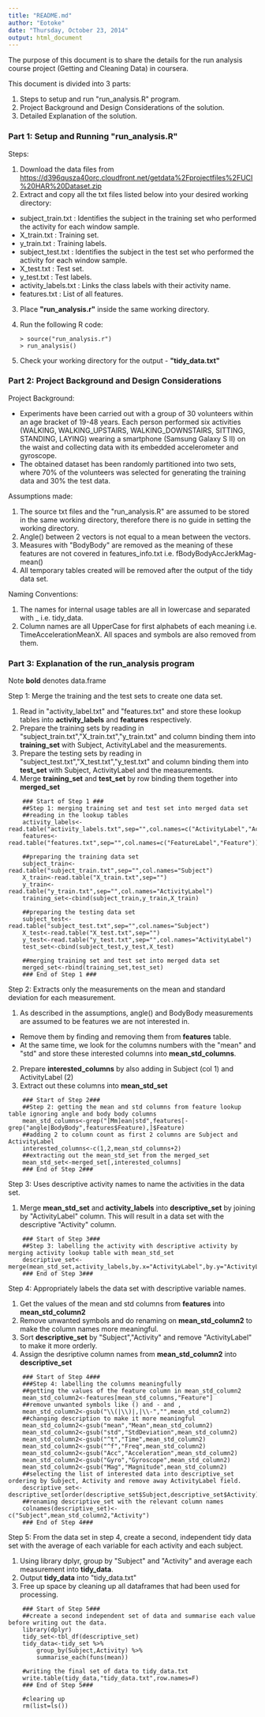 ```yaml
---
title: "README.md"
author: "Eotoke"
date: "Thursday, October 23, 2014"
output: html_document
---
```

The purpose of this document is to share the details for the run analysis course project (Getting and Cleaning Data) in coursera.

This document is divided into 3 parts:

1. Steps to setup and run "run_analysis.R" program.
2. Project Background and Design Considerations of the solution.
3. Detailed Explanation of the solution.

### Part 1: Setup and Running "run_analysis.R"

Steps:

1. Download the data files from <https://d396qusza40orc.cloudfront.net/getdata%2Fprojectfiles%2FUCI%20HAR%20Dataset.zip>
2. Extract and copy all the txt files listed below into your desired working directory:
  + subject_train.txt : Identifies the subject in the training set who performed the activity for each window sample. 
  + X_train.txt : Training set.
  + y_train.txt : Training labels.
  + subject_test.txt : Identifies the subject in the test set who performed the activity for each window sample. 
  + X_test.txt : Test set.
  + y_test.txt : Test labels.
  + activity_labels.txt : Links the class labels with their activity name.
  + features.txt : List of all features.
3. Place **"run_analysis.r"** inside the same working directory.
4. Run the following R code:

	```
    > source("run_analysis.r")
	> run_analysis()
	```
5. Check your working directory for the output - **"tidy_data.txt"**

### Part 2: Project Background and Design Considerations
Project Background:

+ Experiments have been carried out with a group of 30 volunteers within an age bracket of 19-48 years. Each person performed six activities (WALKING, WALKING_UPSTAIRS, WALKING_DOWNSTAIRS, SITTING, STANDING, LAYING) wearing a smartphone (Samsung Galaxy S II) on the waist and collecting data with its embedded accelerometer and gyroscope. 
+ The obtained dataset has been randomly partitioned into two sets, where 70% of the volunteers was selected for generating the training data and 30% the test data. 

Assumptions made:

1. The source txt files and the "run_analysis.R" are assumed to be stored in the same working directory, therefore there is no guide in setting the working directory.
2. Angle() between 2 vectors is not equal to a mean between the vectors.
3. Measures with "BodyBody" are removed as the meaning of these features are not covered in features_info.txt i.e. fBodyBodyAccJerkMag-mean()
4. All temporary tables created will be removed after the output of the tidy data set.

Naming Conventions:

1. The names for internal usage tables are all in lowercase and separated with _ i.e. tidy_data.
2. Column names are all UpperCase for first alphabets of each meaning i.e. TimeAccelerationMeanX. All spaces and symbols are also removed from them.

### Part 3: Explanation of the run_analysis program

Note **bold** denotes data.frame

Step 1: Merge the training and the test sets to create one data set.

1. Read in "activity_label.txt" and "features.txt" and store these lookup tables into **activity_labels** and **features** respectively.
2. Prepare the training sets by reading in "subject_train.txt","X_train.txt","y_train.txt" and column binding them into **training_set** with Subject, ActivityLabel and the measurements.
3. Prepare the testing sets by reading in "subject_test.txt","X_test.txt","y_test.txt" and column binding them into **test_set** with Subject, ActivityLabel and the measurements.
4. Merge **training_set** and **test_set** by row binding them together into **merged_set**

```{r}
	### Start of Step 1 ###
	##Step 1: merging training set and test set into merged data set
	##reading in the lookup tables
	activity_labels<-read.table("activity_labels.txt",sep="",col.names=c("ActivityLabel","Activity"))
	features<-read.table("features.txt",sep="",col.names=c("FeatureLabel","Feature"))

	##preparing the training data set
	subject_train<-read.table("subject_train.txt",sep="",col.names="Subject")
	X_train<-read.table("X_train.txt",sep="")
	y_train<-read.table("y_train.txt",sep="",col.names="ActivityLabel")
	training_set<-cbind(subject_train,y_train,X_train)

	##preparing the testing data set
	subject_test<-read.table("subject_test.txt",sep="",col.names="Subject")
	X_test<-read.table("X_test.txt",sep="")
	y_test<-read.table("y_test.txt",sep="",col.names="ActivityLabel")
	test_set<-cbind(subject_test,y_test,X_test)

	##merging training set and test set into merged data set
	merged_set<-rbind(training_set,test_set)
	### End of Step 1 ###
```

Step 2: Extracts only the measurements on the mean and standard deviation for each measurement. 

1. As described in the assumptions, angle() and BodyBody measurements are assumed to be features we are not interested in.
  + Remove them by finding and removing them from **features** table.
  + At the same time, we look for the columns numbers with the "mean" and "std" and store these interested columns into **mean_std_columns**.
2. Prepare **interested_columns** by also adding in Subject (col 1) and ActivityLabel (2)
3. Extract out these columns into **mean_std_set**

```{r}
	### Start of Step 2###
	##Step 2: getting the mean and std columns from feature lookup table ignoring angle and body body columns
	mean_std_columns<-grep("[Mm]ean|std",features[-grep("angle|BodyBody",features$Feature),]$Feature)
	##adding 2 to column count as first 2 columns are Subject and ActivityLabel
	interested_columns<-c(1,2,mean_std_columns+2)
	##extracting out the mean_std_set from the merged_set
	mean_std_set<-merged_set[,interested_columns]
	### End of Step 2###
```

Step 3: Uses descriptive activity names to name the activities in the data set.

1. Merge **mean_std_set** and **activity_labels** into **descriptive_set** by joining by "ActivityLabel" column. This will result in a data set with the descriptive "Activity" column.

```{r}
	### Start of Step 3###
	##Step 3: labelling the activity with descriptive activity by merging activity lookup table with mean_std_set
	descriptive_set<-merge(mean_std_set,activity_labels,by.x="ActivityLabel",by.y="ActivityLabel")
	### End of Step 3###
```

Step 4: Appropriately labels the data set with descriptive variable names. 

1. Get the values of the mean and std columns from **features** into **mean_std_column2**
2. Remove unwanted symbols and do renaming on **mean_std_column2** to make the column names more meaningful.
3. Sort **descriptive_set** by "Subject","Activity" and remove "ActivityLabel" to make it more orderly.
4. Assign the desriptive column names from **mean_std_column2** into **descriptive_set**

```{r}
	### Start of Step 4###
	###Step 4: labelling the columns meaningfully
	##getting the values of the feature column in mean_std_column2
	mean_std_column2<-features[mean_std_columns,"Feature"]
	##remove unwanted symbols like () and - and ,
	mean_std_column2<-gsub("\\(|\\)|,|\\-","",mean_std_column2)
	##changing description to make it more meaningful
	mean_std_column2<-gsub("mean","Mean",mean_std_column2)
	mean_std_column2<-gsub("std","StdDeviation",mean_std_column2)
	mean_std_column2<-gsub("^t","Time",mean_std_column2)
	mean_std_column2<-gsub("^f","Freq",mean_std_column2)
	mean_std_column2<-gsub("Acc","Acceleration",mean_std_column2)
	mean_std_column2<-gsub("Gyro","Gyroscope",mean_std_column2)
	mean_std_column2<-gsub("Mag","Magnitude",mean_std_column2)
	##selecting the list of interested data into descriptive_set ordering by Subject, Activity and remove away ActivityLabel field.
	descriptive_set<-descriptive_set[order(descriptive_set$Subject,descriptive_set$Activity),-1]
	##renaming descriptive_set with the relevant column names
	colnames(descriptive_set)<-c("Subject",mean_std_column2,"Activity")
	### End of Step 4###
```	

Step 5: From the data set in step 4, create a second, independent tidy data set with the average of each variable for each activity and each subject.

1. Using library dplyr, group by "Subject" and "Activity" and average each measurement into **tidy_data**.
2. Output **tidy_data** into "tidy_data.txt"
3. Free up space by cleaning up all dataframes that had been used for processing.

```{r}
	### Start of Step 5###
	##create a second independent set of data and summarise each value before writing out the data.
	library(dplyr)
	tidy_set<-tbl_df(descriptive_set)
	tidy_data<-tidy_set %>%
		group_by(Subject,Activity) %>% 
		summarise_each(funs(mean))
		
	#writing the final set of data to tidy_data.txt
	write.table(tidy_data,"tidy_data.txt",row.names=F)
	### End of Step 5###
	
	#clearing up
	rm(list=ls())
```